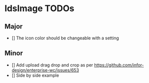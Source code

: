 # IdsImage TODOs

## Major

- [] The icon color should be changeable with a setting

## Minor

- [] Add upload drag drop and crop as per https://github.com/infor-design/enterprise-wc/issues/653
- [] Side by side example
